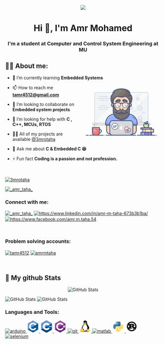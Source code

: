 <p align="center">
  <img style="width:8rem; height:auto" src="https://cdn.dribbble.com/users/1787323/screenshots/10091971/media/d43c019bfeff34be8816481e843ea8c1.png"/>
</p>

<h1 align="center">Hi 👋, I'm Amr Mohamed</h1>
<h3 align="center">I'm a student at Computer and Control System Engineering at MU</h3>



<h2> 👨‍💻 About me: </h2>

- 🌱 I’m currently learning **Embedded Systems**  <img align="right" style="width:16rem; height:auto" src="https://raw.githubusercontent.com/Elanza-48/Elanza-48/41a4790484e268102dfdab2b7c59d440d3ffafab/resources/img/geek.gif"/>

- 📫 How to reach me **tamr4512@gmail.com**

- 👯 I’m looking to collaborate on **Embedded system projects**

- 🤝 I’m looking for help with **C , C++, MCUs, RTOS**

- 👨‍💻 All of my projects are available [@3mrotaha](3mrotaha)

- 💬 Ask me about **C & Embedded C 😆**

- ⚡ Fun fact **Coding is a passion and not profession.**
</br>
<p align="left"> <a href="https://github.com/ryo-ma/github-profile-trophy"><img src="https://github-profile-trophy.vercel.app/?username=3mrotaha" alt="3mrotaha" /></a> </p>

<p align="left"> <a href="https://twitter.com/_amr_taha_" target="blank"><img src="https://img.shields.io/twitter/follow/_amr_taha_?logo=twitter&style=for-the-badge" alt="_amr_taha_" /></a> </p>


<h3 align="left">Connect with me:</h3>
<p align="left">
<a href="https://twitter.com/_amr_taha_" target="blank"><img align="center" src="https://raw.githubusercontent.com/rahuldkjain/github-profile-readme-generator/master/src/images/icons/Social/twitter.svg" alt="_amr_taha_" height="30" width="40" /></a>
<a href="https://www.linkedin.com/in/amr-m-taha-673b3b1ba/" target="blank"><img align="center" src="https://raw.githubusercontent.com/rahuldkjain/github-profile-readme-generator/master/src/images/icons/Social/linked-in-alt.svg" alt="https://www.linkedin.com/in/amr-m-taha-673b3b1ba/" height="30" width="40" /></a>
<a href="https://fb.com/amr.m.taha.54" target="blank"><img align="center" src="https://raw.githubusercontent.com/rahuldkjain/github-profile-readme-generator/master/src/images/icons/Social/facebook.svg" alt="https://www.facebook.com/amr.m.taha.54" height="30" width="40" /></a>
</p>

<br/>
<h3 align="left">Problem solving accounts:</h3>
<p>
<a href="https://www.hackerrank.com/tamr4512" target="blank"><img align="center" src="https://raw.githubusercontent.com/rahuldkjain/github-profile-readme-generator/master/src/images/icons/Social/hackerrank.svg" alt="tamr4512" height="30" width="40" /></a>
<a href="https://codeforces.com/profile/amrmtaha" target="blank"><img align="center" src="https://raw.githubusercontent.com/rahuldkjain/github-profile-readme-generator/master/src/images/icons/Social/codeforces.svg" alt="amrmtaha" height="30" width="40" /></a>
</p>
<br/>

<!-- <div>
<p align = "center"><img  align="center" src="https://github-readme-stats.vercel.app/api/top-langs?username=3mrotaha&show_icons=true&locale=en&layout=compact" alt="3mrotaha" /></p>
</div> -->
<!-- <div>
<p align = "center">
&nbsp;<img align="left" width="400" height="250" src="https://github-readme-stats.vercel.app/api?username=3mrotaha&show_icons=true&locale=en" alt="3mrotaha" /> -->

<!-- <img align="right" width="400" height="350" src="https://github-readme-streak-stats.herokuapp.com/?user=3mrotaha&" alt="3mrotaha" />
</p>
<br/><br/>
</div>   -->


<h2>👀 My github Stats</h2>

<div>
<!--   <p align="center">
    <b><em>Now listening to:</em></b> <br/>
    <img src="https://spotify-github-profile.vercel.app/api/view?uid=Bhargavi-hash&cover_image=true&theme=novatorem" alt="Now Listenting to" />
  </p> -->
  
<p align="center">
    <img src="https://github-readme-streak-stats.herokuapp.com/?user=3mrotaha&" alt="GitHub Stats" /> 
</p>

<p align="left">
    <img width ="400px" src="https://github-readme-stats.vercel.app/api?username=3mrotaha&show_icons=true&include_all_commits=true" alt="GitHub Stats" /> 
    <img src="https://github-readme-stats.vercel.app/api/top-langs?username=3mrotaha&layout=compact" alt="GitHub Stats" /> 
</p>

</div>


<h3 align="left">Languages and Tools:</h3>
<p align="left"> <a href="https://www.arduino.cc/" target="_blank" rel="noreferrer"> <img src="https://cdn.worldvectorlogo.com/logos/arduino-1.svg" alt="arduino" width="40" height="40"/> </a> <a href="https://www.cprogramming.com/" target="_blank" rel="noreferrer"> <img src="https://raw.githubusercontent.com/devicons/devicon/master/icons/c/c-original.svg" alt="c" width="40" height="40"/> </a> <a href="https://www.w3schools.com/cpp/" target="_blank" rel="noreferrer"> <img src="https://raw.githubusercontent.com/devicons/devicon/master/icons/cplusplus/cplusplus-original.svg" alt="cplusplus" width="40" height="40"/> </a> <a href="https://www.w3schools.com/cs/" target="_blank" rel="noreferrer"> <img src="https://raw.githubusercontent.com/devicons/devicon/master/icons/csharp/csharp-original.svg" alt="csharp" width="40" height="40"/> </a> <a href="https://git-scm.com/" target="_blank" rel="noreferrer"> <img src="https://www.vectorlogo.zone/logos/git-scm/git-scm-icon.svg" alt="git" width="40" height="40"/> </a> <a href="https://www.linux.org/" target="_blank" rel="noreferrer"> <img src="https://raw.githubusercontent.com/devicons/devicon/master/icons/linux/linux-original.svg" alt="linux" width="40" height="40"/> </a> <a href="https://www.mathworks.com/" target="_blank" rel="noreferrer"> <img src="https://upload.wikimedia.org/wikipedia/commons/2/21/Matlab_Logo.png" alt="matlab" width="40" height="40"/> </a> <a href="https://www.python.org" target="_blank" rel="noreferrer"> <img src="https://raw.githubusercontent.com/devicons/devicon/master/icons/python/python-original.svg" alt="python" width="40" height="40"/> </a> <a href="https://www.rust-lang.org" target="_blank" rel="noreferrer"> <img src="https://raw.githubusercontent.com/devicons/devicon/master/icons/rust/rust-plain.svg" alt="rust" width="40" height="40"/> </a> <a href="https://www.selenium.dev" target="_blank" rel="noreferrer"> <img src="https://raw.githubusercontent.com/detain/svg-logos/780f25886640cef088af994181646db2f6b1a3f8/svg/selenium-logo.svg" alt="selenium" width="40" height="40"/> </a> </p>
